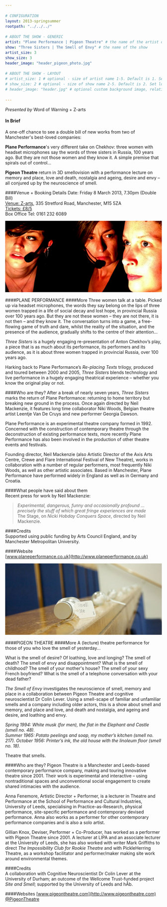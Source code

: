 ```yaml
---

# CONFIGURATION
layout: 2013-springsummer
rootpath: "../../../"

# ABOUT THE SHOW - GENERIC
artist: "Plane Performance | Pigeon Theatre" # the name of the artist or company
show: "Three Sisters | The Smell of Envy" # the name of the show
artist_size: 3
show_size: 3
header_image: "header_pigeon_photo.jpg"

# ABOUT THE SHOW - LAYOUT
# artist_size: 1 # optional - size of artist name 1-5. Default is 1. Set longer names to lower values
# show_size: 2 # optional - size of show name 2-5. Default is 2. Set longer names to lower values
# header_image: "header.jpg" # optional custom background image, relative to current page

---
```

*Presented by* Word of Warning + Z-arts      

#### In Brief
A one-off chance to see a double bill of new works from two of Manchester's best-loved companies:    

**Plane Performance**'s very different take on Chekhov: three women with headset microphones say the words of three sisters in Russia, 100 years ago. But they are not those women and they know it. A simple premise that spirals out of control...    

**Pigeon Theatre** return in 3D smellovision with a performance lecture on memory and place, love and death, nostalgia and ageing, desire and envy – all conjured up by the neuroscience of smell.    
  
####Venue + Booking Details
Date: Friday 8 March 2013, 7.30pm (Double Bill)   
[Venue: Z-arts](http://www.z-arts.org/about-us/getting-here/), 335 Stretford Road, Manchester, M15 5ZA    
[Tickets: £8/5](http://www.z-arts.org/events/wow8mar/)    
Box Office Tel: 0161 232 6089     

![Plane](header_plane_photo.jpg)   

####PLANE PERFORMANCE
####More
Three women talk at a table. Picked up via headset microphones, the words they say belong on the lips of three women trapped in a life of social decay and lost hope, in provincial Russia over 100 years ago. But they are not these women – they are not there, it is not then – and they know it. The conversation turns into a game, a free-flowing game of truth and dare, whilst the reality of the situation, and the presence of the audience, gradually shifts to the centre of their attention...    

*Three Sisters* is a hugely engaging re-presentation of Anton Chekhov’s play, a piece that is as much about its performance, its performers and its audience, as it is about three women trapped in provincial Russia, over 100 years ago.    
    
Harking back to Plane Performance’s *Re-placing Texts* trilogy, produced and toured between 2000 and 2005, *Three Sisters* blends technology and live performance in a hugely engaging theatrical experience – whether you know the original play or not.

####Who are they?
After a break of nearly seven years, *Three Sisters* marks the return of Plane Performance: returning to home territory but breaking new ground in the process. Once again directed by Neil Mackenzie, it features long time collaborator Niki Woods, Belgian theatre artist Leentje Van De Cruys and new performer Georgia Dawson.    

Plane Performance is an experimental theatre company formed in 1992. Concerned with the construction of contemporary theatre through the deconstruction of existing performance texts, more recently Plane Performance has also been involved in the production of other theatre events and festivals.  

Founding director, Neil Mackenzie (also Artistic Director of the Axis Arts Centre, Crewe and Flare International Festival of New Theatre), works in collaboration with a number of regular performers, most frequently Niki Woods, as well as other artistic associates. Based in Manchester, Plane Performance have performed widely in England as well as in Germany and Croatia.     

####What people have said about them    
Recent press for work by Neil Mackenzie:
>*Experimental, dangerous, funny and occasionally profound …precisely the stuff of which great fringe experiences are made*<br>The Stage, on *Nicki Hobday Conquers Space*, directed by Neil Mackenzie.

####Credits         
Supported using public funding by Arts Council England, and by Manchester Metropolitan University.
          
####Website    
[www.planeperformance.co.uk](http://www.planeperformance.co.uk)    

![Smell me](header_smell-me_photo.jpg)

####PIGEON THEATRE
####More
A (lecture) theatre performance for those of you who love the smell of yesterday...   
   
What is the smell of desire? Of loathing, love and longing? The smell of death? The smell of envy and disappointment? What is the smell of childhood? The smell of your mother's house? The smell of your sexy French boyfriend? What is the smell of a telephone conversation with your dead father?    

*The Smell of Envy* investigates the neuroscience of smell, memory and place in a collaboration between Pigeon Theatre and cognitive neuroscientist Dr Colin Lever. Using a smell-scape of familiar and unfamiliar smells and a company including older actors, this is a show about smell and memory, and place and love, and death and nostalgia, and ageing and desire, and loathing and envy.    
 
*Spring 1994: White musk (for men), the flat in the Elephant and Castle (smell no. 48).    
 Summer 1965: Potato peelings and soap, my mother’s kitchen (smell no. 217). 
 October 1956: Printer’s ink, the old house with the linoleum floor (smell no. 18).*    
 
Theatre that smells.    
  
####Who are they?
Pigeon Theatre is a Manchester and Leeds-based contemporary performance company, making and touring innovative theatre since 2001. Their work is experimental and interactive – using nontraditional spaces and unconventional social engagement to create shared intimacies with the audience.    
    
Anna Fenemore, Artistic Director + Performer, is a lecturer in Theatre and Performance at the School of Performance and Cultural Industries, University of Leeds, specialising in Practice-as-Research, physical performance, site-specific performance and contemporary devised performance. Anna also works as a performer for other contemporary performance companies and is also a solo artist.   

Gillian Knox, Deviser, Performer + Co-Producer, has worked as a performer with Pigeon Theatre since 2001.  A lecturer at LIPA and an associate lecturer at the University of Leeds, she has also worked with writer Mark Griffiths to direct *The Impossibility Club for Rookie Theatre* and with PickleHerring Theatre, as a workshop facilitator and performer/maker making site work around environmental themes.    
  
####Credits         
A collaboration with Cognitive Neuroscientist Dr Colin Lever at the University of Durham; an outcome of the Wellcome Trust-funded project *Site and Smell*; supported by the University of Leeds and hÅb.

####Websites
[www.pigeontheatre.com](http://www.pigeontheatre.com)  
[@PigeonTheatre](http://twitter.com/PigeonTheatre)